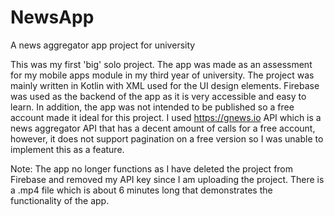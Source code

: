 # NewsApp
 A news aggregator app project for university

This was my first 'big' solo project. The app was made as an assessment for my mobile apps module in my third year of university. The project was mainly written in Kotlin with XML used for the UI design elements.
Firebase was used as the backend of the app as it is very accessible and easy to learn. In addition, the app was not intended to be published so a free account made it ideal for this project.
I used https://gnews.io API which is a news aggregator API that has a decent amount of calls for a free account, however, it does not support pagination on a free version so I was unable to implement this as a feature.

Note: The app no longer functions as I have deleted the project from Firebase and removed my API key since I am uploading the project. There is a .mp4 file which is about 6 minutes long that demonstrates the functionality of the app.
